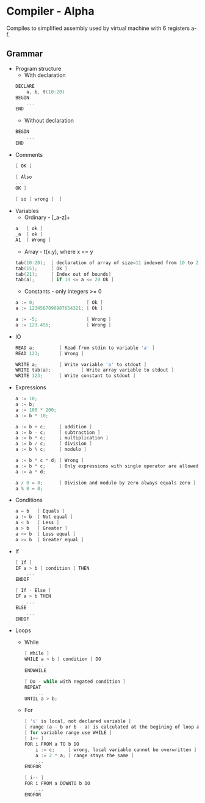 # Compiler - Alpha

Compiles to simplified assembly used by virtual machine with 6 registers a-f.

## Grammar
- Program structure
    - With declaration
    ```c
    DECLARE
   	    a, b, t(10:20)
    BEGIN
        ...
    END
    ```
	- Without declaration
    ```c
    BEGIN
        ...
    END
    ```
- Comments
    ```c
    [ OK ]
  
    [ Also
    ...
    OK ]
  
    [ so [ wrong ]  ]
    ```
* Variables
    * Ordinary - [_a-z]+
    ```c
    a   [ ok ]
    _a  [ ok ]
    A1  [ Wrong ]
  ```
    * Array - t(x:y), where x <= y
    ```c
    tab(10:20);  [ declaration of array of size=11 indexed from 10 to 20 ]
    tab(15);     [ Ok ]
    tab(21);     [ Index out of bounds]
    tab(a);      [ if 10 <= a <= 20 Ok ]
    ``` 
    * Constants - only integers >= 0
    ```c
    a := 0;                   [ Ok ]
    a := 1234567890987654321; [ Ok ]
  
    a := -5;                  [ Wrong ]
    a := 123.456;             [ Wrong ]
    ```
  
- IO
    ```c
    READ a;  		[ Read from stdin to variable 'a' ]
    READ 123; 		[ Wrong ]
  
    WRITE a;		[ Write variable 'a' to stdout ]
    WRITE tab(a);	        [ Write array variable to stdout ]
    WRITE 123;		[ Write constant to stdout ]
    ```
- Expressions
    ```c
    a := 10;
    a := b;
    a := 100 * 200;
    a := b * 10;
  
    a := b + c;     [ addition ]
    a := b - c;     [ subtraction ]
    a := b * c;     [ multiplication ]
    a := b / c;     [ division ]
    a := b % c;     [ modulo ]
  
    a := b * c * d; [ Wrong ]
    a := b * c;     [ Only expressions with single operator are allowed ]
    a := a * d;
  
    a / 0 = 0;      [ Division and modulo by zero always equals zero ]
    a % 0 = 0;
    ```

- Conditions
    ```c
    a = b   [ Equals ]
    a != b  [ Not equal ]
    a < b   [ Less ]
    a > b   [ Greater ]
    a <= b  [ Less equal ]
    a >= b  [ Greater equal ]
    ```

- If
    ```c
    [ If ]
    IF a > b [ condition ] THEN 
        ...
    ENDIF
  
    [ If - Else ]
    IF a > b THEN 
        ...
    ELSE
        ...
    ENDIF
    ```  
- Loops
    - While
        ```c
        [ While ]
        WHILE a > b [ condition ] DO
            ...
        ENDWHILE
      
        [ Do - while with negated condition ]
        REPEAT 
            ...
        UNTIL a > b;
        ```  
    - For
        ```c
        [ 'i' is local, not declared variable ]
        [ range (a - b or b - a) is calculated at the begining of loop and cannot be changed ]
        [ for variable range use WHILE ]
        [ i++ ]
        FOR i FROM a TO b DO
            i := c;     [ wrong, local variable cannot be overwritten ]
            a := 2 * a; [ range stays the same ] 
            ...
        ENDFOR
      
        [ i-- ]
        FOR i FROM a DOWNTO b DO
            ...
        ENDFOR
        ```    